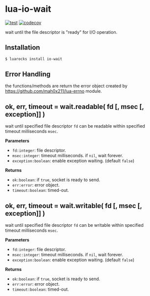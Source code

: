 # lua-io-wait

[![test](https://github.com/mah0x211/lua-io-wait/actions/workflows/test.yml/badge.svg)](https://github.com/mah0x211/lua-io-wait/actions/workflows/test.yml)
[![codecov](https://codecov.io/gh/mah0x211/lua-io-wait/branch/master/graph/badge.svg)](https://codecov.io/gh/mah0x211/lua-io-wait)

wait until the file descriptor is "ready" for I/O operation.


## Installation

```bash
$ luarocks install io-wait
```

## Error Handling

the functions/methods are return the error object created by https://github.com/mah0x211/lua-errno module.


## ok, err, timeout = wait.readable( fd [, msec [, exception]] )

wait until specified file descriptor `fd` can be readable within specified timeout milliseconds `msec`.

**Parameters**

- `fd:integer`: file descriptor.
- `msec:integer`: timeout milliseconds. if `nil`, wait forever.
- `exception:boolean`: enable exception waiting. (default `false`)

**Returns**

- `ok:boolean`: if `true`, socket is ready to send.
- `err:error`: error object.
- `timeout:boolean`: timed-out.


## ok, err, timeout = wait.writable( fd [, msec [, exception]] )

wait until specified file descriptor `fd` can be writable within specified timeout milliseconds `msec`.

**Parameters**

- `fd:integer`: file descriptor.
- `msec:integer`: timeout milliseconds. if `nil`, wait forever.
- `exception:boolean`: enable exception waiting. (default `false`)

**Returns**

- `ok:boolean`: if `true`, socket is ready to send.
- `err:error`: error object.
- `timeout:boolean`: timed-out.
